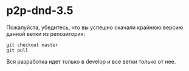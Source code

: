 # p2p-dnd-3.5

Пожалуйста, убедитесь, что вы успешно скачали крайнюю версию данной ветки из репозитория:
```
git checkout master
git pull
```

Вся разработка идет только в develop и все ветки только от нее.